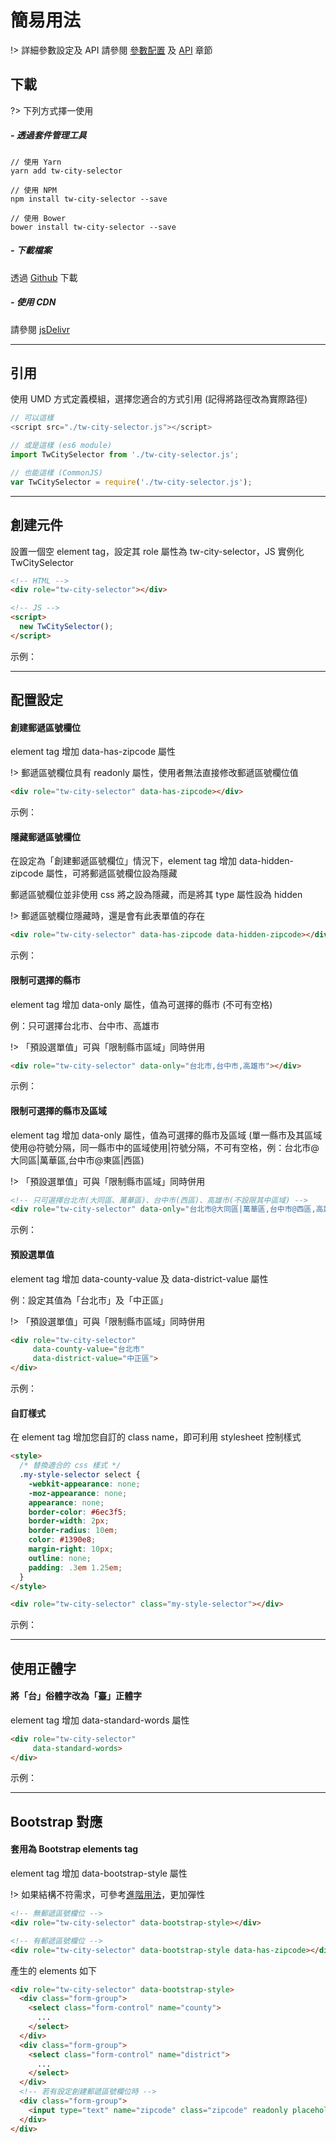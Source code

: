 # 簡易用法

!> 詳細參數設定及 API 請參閱 [參數配置](options) 及 [API](api) 章節

## 下載

?> 下列方式擇一使用

##### - 透過套件管理工具
```
// 使用 Yarn
yarn add tw-city-selector

// 使用 NPM
npm install tw-city-selector --save

// 使用 Bower
bower install tw-city-selector --save
```

##### - 下載檔案
透過 [Github](https://github.com/dennykuo/tw-city-selector ':target=_blank') 下載

##### - 使用 CDN
請參閱 [jsDelivr](https://www.jsdelivr.com/package/npm/tw-city-selector)

<hr>

## 引用

使用 UMD 方式定義模組，選擇您適合的方式引用 (記得將路徑改為實際路徑)

```javascript
// 可以這樣
<script src="./tw-city-selector.js"></script>

// 或是這樣 (es6 module)
import TwCitySelector from './tw-city-selector.js';

// 也能這樣 (CommonJS)
var TwCitySelector = require('./tw-city-selector.js');
```

<hr>

## 創建元件

設置一個空 element tag，設定其 role 屬性為 tw-city-selector，JS 實例化 TwCitySelector

```html
<!-- HTML -->
<div role="tw-city-selector"></div>

<!-- JS -->
<script>
  new TwCitySelector();
</script>
```

示例：
<div role="tw-city-selector"></div>

<hr>

## 配置設定

#### 創建郵遞區號欄位

element tag 增加 data-has-zipcode 屬性

!> 郵遞區號欄位具有 readonly 屬性，使用者無法直接修改郵遞區號欄位值

```html
<div role="tw-city-selector" data-has-zipcode></div>
```

示例：
<div role="tw-city-selector" data-has-zipcode></div>

#### 隱藏郵遞區號欄位

在設定為「創建郵遞區號欄位」情況下，element tag 增加 data-hidden-zipcode 屬性，可將郵遞區號欄位設為隱藏

郵遞區號欄位並非使用 css 將之設為隱藏，而是將其 type 屬性設為 hidden

!> 郵遞區號欄位隱藏時，還是會有此表單值的存在

```html
<div role="tw-city-selector" data-has-zipcode data-hidden-zipcode></div>
```

示例：
<div role="tw-city-selector" data-has-zipcode data-hidden-zipcode></div>

#### 限制可選擇的縣市

element tag 增加 data-only 屬性，值為可選擇的縣市 (不可有空格)

例：只可選擇台北市、台中市、高雄市

!> 「預設選單值」可與「限制縣市區域」同時併用

```html
<div role="tw-city-selector" data-only="台北市,台中市,高雄市"></div>
```

示例：
<div role="tw-city-selector" data-only="台北市,台中市,高雄市"></div>

#### 限制可選擇的縣市及區域

element tag 增加 data-only 屬性，值為可選擇的縣市及區域 (單一縣市及其區域使用@符號分隔，同一縣市中的區域使用|符號分隔，不可有空格，例：台北市@大同區|萬華區,台中市@東區|西區)

!> 「預設選單值」可與「限制縣市區域」同時併用

```html
<!-- 只可選擇台北市(大同區、萬華區)、台中市(西區)、高雄市(不設限其中區域) -->
<div role="tw-city-selector" data-only="台北市@大同區|萬華區,台中市@西區,高雄市"></div>
```

示例：
<div role="tw-city-selector" data-only="台北市@大同區|萬華區,台中市@西區,高雄市"></div>

#### 預設選單值

element tag 增加 data-county-value 及 data-district-value 屬性

例：設定其值為「台北市」及「中正區」

!> 「預設選單值」可與「限制縣市區域」同時併用
```html
<div role="tw-city-selector"
     data-county-value="台北市"
     data-district-value="中正區">
</div>
```

示例：
<div role="tw-city-selector"
     data-county-value="台北市"
     data-district-value="中正區">
</div>

#### 自訂樣式

在 element tag 增加您自訂的 class name，即可利用 stylesheet 控制樣式

```html
<style>
  /* 替換適合的 css 樣式 */
  .my-style-selector select {
    -webkit-appearance: none;
    -moz-appearance: none;
    appearance: none;
    border-color: #6ec3f5;
    border-width: 2px;
    border-radius: 10em;
    color: #1390e8;
    margin-right: 10px;
    outline: none;
    padding: .3em 1.25em;
  }
</style>

<div role="tw-city-selector" class="my-style-selector"></div>
```

示例：
<div role="tw-city-selector" class="my-style-selector"></div>

<hr>

## 使用正體字

#### 將「台」俗體字改為「臺」正體字

element tag 增加 data-standard-words 屬性

```html
<div role="tw-city-selector"
     data-standard-words>
</div>
```

示例：
<div role="tw-city-selector"
     data-standard-words>
</div>

<hr>

## Bootstrap 對應

#### 套用為 Bootstrap elements tag

element tag 增加 data-bootstrap-style 屬性

!> 如果結構不符需求，可參考[進階用法](advanced)，更加彈性

```html
<!-- 無郵遞區號欄位 -->
<div role="tw-city-selector" data-bootstrap-style></div>

<!-- 有郵遞區號欄位 -->
<div role="tw-city-selector" data-bootstrap-style data-has-zipcode></div>
```

產生的 elements 如下
```html
<div role="tw-city-selector" data-bootstrap-style>
  <div class="form-group">
    <select class="form-control" name="county">
      ...
    </select>
  </div>
  <div class="form-group">
    <select class="form-control" name="district">
      ...
    </select>
  </div>
  <!-- 若有設定創建郵遞區號欄位時 -->
  <div class="form-group">
    <input type="text" name="zipcode" class="zipcode" readonly placeholder="郵遞區號" size="3" autocomplete="off">
  </div>
</div>
```


<!-- 頁面示例用的 JS -->
<script>
    new TwCitySelector();
</script>
